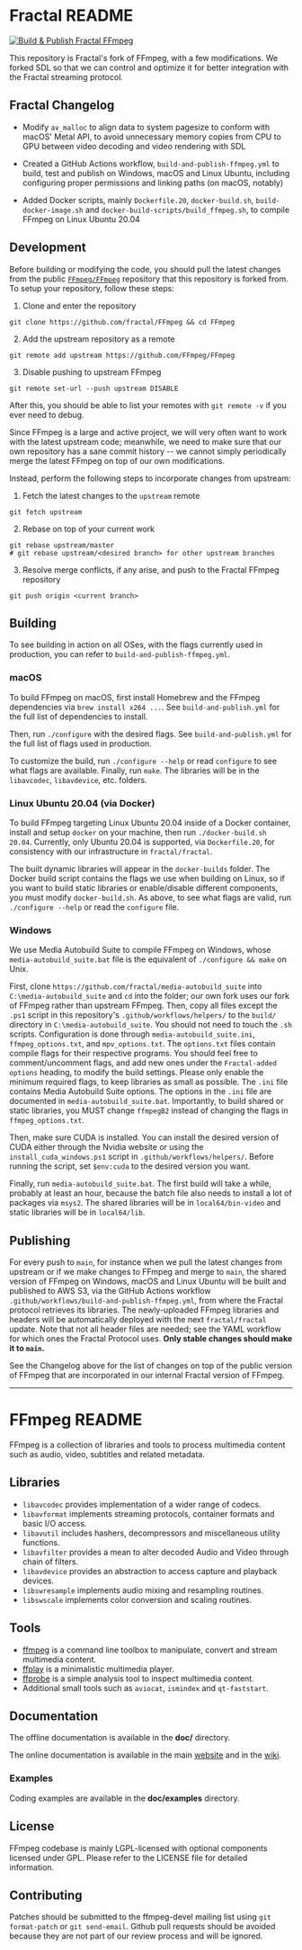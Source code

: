 Fractal README
=============

[![Build & Publish Fractal FFmpeg](https://github.com/fractal/FFmpeg/actions/workflows/build-and-publish-ffmpeg.yml/badge.svg)](https://github.com/fractal/FFmpeg/actions/workflows/build-and-publish-ffmpeg.yml)

This repository is Fractal's fork of FFmpeg, with a few modifications. We forked SDL so that we can control and optimize it for better integration with the Fractal streaming protocol.

## Fractal Changelog

- Modify `av_malloc` to align data to system pagesize to conform with macOS' Metal API, to avoid unnecessary memory copies from CPU to GPU between video decoding and video rendering with SDL

- Created a GitHub Actions workflow, `build-and-publish-ffmpeg.yml` to build, test and publish on Windows, macOS and Linux Ubuntu, including configuring proper permissions and linking paths (on macOS, notably)

- Added Docker scripts, mainly `Dockerfile.20`, `docker-build.sh`, `build-docker-image.sh` and `docker-build-scripts/build_ffmpeg.sh`, to compile FFmpeg on Linux Ubuntu 20.04

## Development

Before building or modifying the code, you should pull the latest changes from the public [`FFmpeg/FFmpeg`](https://github.com/FFmpeg/FFmpeg) repository that this repository is forked from. To setup your repository, follow these steps: 

1. Clone and enter the repository
```
git clone https://github.com/fractal/FFmpeg && cd FFmpeg
```
2. Add the upstream repository as a remote
```
git remote add upstream https://github.com/FFmpeg/FFmpeg
```
3. Disable pushing to upstream FFmpeg
```
git remote set-url --push upstream DISABLE
```

After this, you should be able to list your remotes with `git remote -v` if you ever need to debug.

Since FFmpeg is a large and active project, we will very often want to work with the latest upstream code; meanwhile, we need to make sure that our own repository has a sane commit history -- we cannot simply periodically merge the latest FFmpeg on top of our own modifications.

Instead, perform the following steps to incorporate changes from upstream:

1. Fetch the latest changes to the `upstream` remote
```
git fetch upstream
```
2. Rebase on top of your current work
```
git rebase upstream/master
# git rebase upstream/<desired branch> for other upstream branches
```
3. Resolve merge conflicts, if any arise, and push to the Fractal FFmpeg repository
```
git push origin <current branch>
```

## Building 

To see building in action on all OSes, with the flags currently used in production, you can refer to `build-and-publish-ffmpeg.yml`.

### macOS

To build FFmpeg on macOS, first install Homebrew and the FFmpeg dependencies via `brew install x264 ...`. See `build-and-publish.yml` for the full list of dependencies to install.

Then, run `./configure` with the desired flags. See `build-and-publish.yml` for the full list of flags used in production.

To customize the build, run `./configure --help` or read `configure` to see what flags are available. Finally, run `make`. The libraries will be in the `libavcodec`, `libavdevice`, etc. folders.

### Linux Ubuntu 20.04 (via Docker)

To build FFmpeg targeting Linux Ubuntu 20.04 inside of a Docker container, install and setup `docker` on your machine, then run `./docker-build.sh 20.04`. Currently, only Ubuntu 20.04 is supported, via `Dockerfile.20`, for consistency with our infrastructure in `fractal/fractal`.

The built dynamic libraries will appear in the `docker-builds` folder. The Docker build script contains the flags we use when building on Linux, so if you want to build static libraries or enable/disable different components, you must modify `docker-build.sh`. As above, to see what flags are valid, run `./configure --help` or read the `configure` file.

### Windows

We use Media Autobuild Suite to compile FFmpeg on Windows, whose `media-autobuild_suite.bat` file is the equivalent of `./configure && make` on Unix.

First, clone `https://github.com/fractal/media-autobuild_suite` into `C:\media-autobuild_suite` and `cd` into the folder; our own fork uses our fork of FFmpeg rather than upstream FFmpeg. Then, copy all files except the `.ps1` script in this repository's `.github/workflows/helpers/` to the `build/` directory in `C:\media-autobuild_suite`. You should not need to touch the `.sh` scripts. Configuration is done through `media-autobuild_suite.ini`, `ffmpeg_options.txt`, and `mpv_options.txt`. The `options.txt` files contain compile flags for their respective programs. You should feel free to comment/uncomment flags, and add new ones under the `Fractal-added options` heading, to modify the build settings. Please only enable the minimum required flags, to keep libraries as small as possible. The `.ini` file contains Media Autobuild Suite options. The options in the `.ini` file are documented in `media-autobuild_suite.bat`. Importantly, to build shared or static libraries, you MUST change `ffmpegB2` instead of changing the flags in `ffmpeg_options.txt`.

Then, make sure CUDA is installed. You can install the desired version of CUDA either through the Nvidia website or using the `install_cuda_windows.ps1` script in `.github/workflows/helpers/`. Before running the script, set `$env:cuda` to the desired version you want.

Finally, run `media-autobuild_suite.bat`. The first build will take a while, probably at least an hour, because the batch file also needs to install a lot of packages via `msys2`. The shared libraries will be in `local64/bin-video` and static libraries will be in `local64/lib`.

## Publishing

For every push to `main`, for instance when we pull the latest changes from upstream or if we make changes to FFmpeg and merge to `main`, the shared version of FFmpeg on Windows, macOS and Linux Ubuntu will be built and published to AWS S3, via the GitHub Actions workflow `.github/workflows/build-and-publish-ffmpeg.yml`, from where the Fractal protocol retrieves its libraries. The newly-uploaded FFmpeg libraries and headers will be automatically deployed with the next `fractal/fractal` update. Note that not all header files are needed; see the YAML workflow for which ones the Fractal Protocol uses. **Only stable changes should make it to `main`.** 

See the Changelog above for the list of changes on top of the public version of FFmpeg that are incorporated in our internal Fractal version of FFmpeg.

---

FFmpeg README
=============

FFmpeg is a collection of libraries and tools to process multimedia content
such as audio, video, subtitles and related metadata.

## Libraries

* `libavcodec` provides implementation of a wider range of codecs.
* `libavformat` implements streaming protocols, container formats and basic I/O access.
* `libavutil` includes hashers, decompressors and miscellaneous utility functions.
* `libavfilter` provides a mean to alter decoded Audio and Video through chain of filters.
* `libavdevice` provides an abstraction to access capture and playback devices.
* `libswresample` implements audio mixing and resampling routines.
* `libswscale` implements color conversion and scaling routines.

## Tools

* [ffmpeg](https://ffmpeg.org/ffmpeg.html) is a command line toolbox to
  manipulate, convert and stream multimedia content.
* [ffplay](https://ffmpeg.org/ffplay.html) is a minimalistic multimedia player.
* [ffprobe](https://ffmpeg.org/ffprobe.html) is a simple analysis tool to inspect
  multimedia content.
* Additional small tools such as `aviocat`, `ismindex` and `qt-faststart`.

## Documentation

The offline documentation is available in the **doc/** directory.

The online documentation is available in the main [website](https://ffmpeg.org)
and in the [wiki](https://trac.ffmpeg.org).

### Examples

Coding examples are available in the **doc/examples** directory.

## License

FFmpeg codebase is mainly LGPL-licensed with optional components licensed under
GPL. Please refer to the LICENSE file for detailed information.

## Contributing

Patches should be submitted to the ffmpeg-devel mailing list using
`git format-patch` or `git send-email`. Github pull requests should be
avoided because they are not part of our review process and will be ignored.
